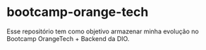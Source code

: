 # bootcamp-orange-tech
Esse repositório tem como objetivo armazenar minha evolução no Bootcamp OrangeTech + Backend da DIO.
